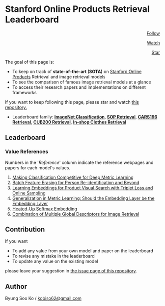 # Stanford Online Products Retrieval Leaderboard

<script async defer src="https://buttons.github.io/buttons.js"></script>

<div style="text-align:right; width:100%; padding:0;">

<a class="github-button" href="https://github.com/kobiso" data-size="large" data-show-count="false" aria-label="Follow @kobiso on GitHub">Follow</a>

<a class="github-button" href="https://github.com/kobiso/Computer-Vision-Leaderboard/subscription" data-icon="octicon-eye" data-size="large" data-show-count="false" aria-label="Watch kobiso/Computer-Vision-Leaderboard on GitHub">Watch</a>

<a class="github-button" href="https://github.com/kobiso/Computer-Vision-Leaderboard" data-icon="octicon-star" data-size="large" data-show-count="true" aria-label="Star kobiso/Computer-Vision-Leaderboard on GitHub">Star</a>

</div>

The goal of this page is:
- To keep on track of **state-of-the-art (SOTA)** on [Stanford Online Products](http://cvgl.stanford.edu/projects/lifted_struct/) Retrieval and image retrieval models
- To see the comparison of famous image retrieval models at a glance
- To access their research papers and implementations on different frameworks

If you want to keep following this page, please star and watch [this repository.](https://github.com/kobiso/Computer-Vision-Leaderboard)
- Leaderboard family: [**ImageNet Classification**](https://kobiso.github.io/Computer-Vision-Leaderboard/imagenet), [**SOP Retrieval**](https://kobiso.github.io/Computer-Vision-Leaderboard/sop), [**CARS196 Retrieval**](https://kobiso.github.io/Computer-Vision-Leaderboard/cars), [**CUB200 Retrieval**](https://kobiso.github.io/Computer-Vision-Leaderboard/cub), [**In-shop Clothes Retrieval**](https://kobiso.github.io/Computer-Vision-Leaderboard/in-shop)

## Leaderboard

<div data-type="AwesomeTableView" data-viewID="-LUJoCFAl31p6K_fc5TW"></div>
<script src="https://awesome-table.com/AwesomeTableInclude.js"></script>

### Value References
Numbers in the '*Reference*' column indicate the reference webpages and papers for each model's values.
1. [Making Classification Competitive for Deep Metric Learning](https://arxiv.org/abs/1811.12649)
2. [Batch Feature Erasing for Person Re-identification and Beyond](https://arxiv.org/abs/1811.07130)
3. [Learning Embeddings for Product Visual Search with Triplet Loss and Online Sampling](https://arxiv.org/abs/1810.04652)
4. [Generalization in Metric Learning: Should the Embedding Layer be the Embedding Layer](https://arxiv.org/abs/1803.03310)
5. [Heated-Up Softmax Embedding](https://arxiv.org/abs/1809.04157)
6. [Combination of Multiple Global Descriptors for Image Retrieval](https://arxiv.org/abs/1903.10663)

## Contribution
If you want
- To add any value from your own model and paper on the leaderboard
- To revise any mistake in the leaderboard
- To update any value on the existing model

please leave your suggestion in [the issue page of this repository](https://github.com/kobiso/Computer-Vision-Leaderboard/issues).

## Author
Byung Soo Ko / kobiso62@gmail.com

